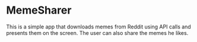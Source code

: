 # MemeSharer
This is a simple app that downloads memes from Reddit using API calls and presents them on the screen. The user can also share the memes he likes.

